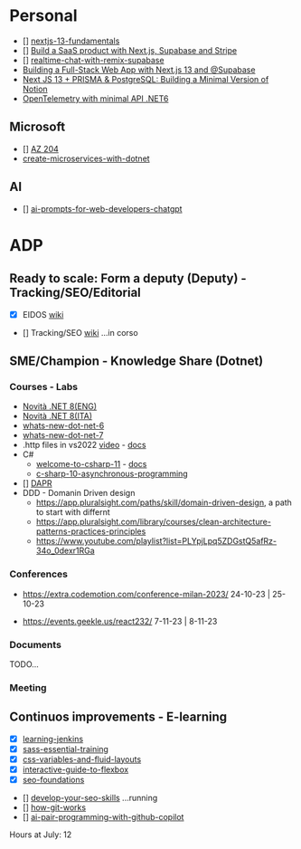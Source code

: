 
# Personal
- [] [nextjs-13-fundamentals](https://app.pluralsight.com/library/courses/nextjs-13-fundamentals/table-of-contents)
- [] [Build a SaaS product with Next.js, Supabase and Stripe](https://egghead.io/courses/build-a-saas-product-with-next-js-supabase-and-stripe-61f2bc20)
- [] [realtime-chat-with-remix-supabase](https://egghead.io/courses/build-a-realtime-chat-app-with-remix-and-supabase-d36e2618)
- [Building a Full-Stack Web App with Next.js 13 and @Supabase](https://www.youtube.com/watch?v=kDGovtwtcyU&t=231s)
- [Next JS 13 + PRISMA & PostgreSQL: Building a Minimal Version of Notion](https://www.youtube.com/watch?v=OPJc8UrdoI4&t=1s)
- [OpenTelemetry with minimal API .NET6](https://www.youtube.com/watch?v=djLCqEzf72o&t=1179s&pp=ygURb3BlbnRlbGVtZXRyeSBuZXQ%3D)
## Microsoft
- [] [AZ 204](https://app.pluralsight.com/paths/certificate/developing-solutions-for-microsoft-azure-az-204)
- [create-microservices-with-dotnet](https://learn.microsoft.com/en-us/training/paths/create-microservices-with-dotnet/?WT.mc_id=dotnet-35129-website)



## AI
- [] [ai-prompts-for-web-developers-chatgpt](https://www.builder.io/blog/ai-prompts-for-web-developers-chatgpt)

# ADP
## Ready to scale: Form a deputy (Deputy) - Tracking/SEO/Editorial
- [x] EIDOS [wiki](https://wiki.deltatre.com/pages/viewpage.action?spaceKey=UEFACOM&title=Eidos+Cms)
- [] Tracking/SEO [wiki](https://wiki.deltatre.com/display/UEFACOM/SEO+and+Analytics?src=contextnavpagetreemode) ...in corso
## SME/Champion - Knowledge Share (Dotnet)
### Courses - Labs
- [Novità .NET 8(ENG)](https://www.youtube.com/watch?v=pJGDPEk45Jc)
- [Novità .NET 8(ITA)](https://www.youtube.com/watch?v=ZXxZlTsgmsI)
- [whats-new-dot-net-6](https://app.pluralsight.com/library/courses/whats-new-dot-net-6)
- [whats-new-dot-net-7](https://app.pluralsight.com/library/courses/dot-net-7-whats-new)
- .http files in vs2022 [video](https://www.youtube.com/watch?v=ud0wx5mgniI) - [docs](https://learn.microsoft.com/en-us/aspnet/core/test/http-files?view=aspnetcore-8.0&viewFallbackFrom=aspnetcore-7.0)
- C#
  - [welcome-to-csharp-11](https://devblogs.microsoft.com/dotnet/welcome-to-csharp-11/) - [docs](https://learn.microsoft.com/en-us/dotnet/csharp/whats-new/csharp-11)
  - [c-sharp-10-asynchronous-programming](https://app.pluralsight.com/library/courses/c-sharp-10-asynchronous-programming)
- [] [DAPR](https://app.pluralsight.com/library/courses/dapr-1-big-picture)
- DDD - Domanin Driven design
  -  https://app.pluralsight.com/paths/skill/domain-driven-design, a path to start with differnt
  - https://app.pluralsight.com/library/courses/clean-architecture-patterns-practices-principles
  - https://www.youtube.com/playlist?list=PLYpjLpq5ZDGstQ5afRz-34o_0dexr1RGa

### Conferences
- https://extra.codemotion.com/conference-milan-2023/
24-10-23 | 25-10-23 

- https://events.geekle.us/react232/
7-11-23 | 8-11-23 
### Documents
TODO...
### Meeting

## Continuos improvements - E-learning 
- [x] [learning-jenkins](https://www.linkedin.com/learning/learning-jenkins-14423877?u=111852570)
- [x] [sass-essential-training](https://www.linkedin.com/learning/sass-essential-training-15630917?u=111852570)
- [x] [css-variables-and-fluid-layouts](https://www.linkedin.com/learning/css-variables-and-fluid-layouts?u=111852570)
- [x] [interactive-guide-to-flexbox](https://www.joshwcomeau.com/css/interactive-guide-to-flexbox/)
- [x] [seo-foundations](https://www.linkedin.com/learning/seo-foundations-14828080?u=111852570)
- [] [develop-your-seo-skills](https://www.linkedin.com/learning/paths/develop-your-seo-skills?u=111852570) ...running
- [] [how-git-works](https://app.pluralsight.com/library/courses/how-git-works)
- [] [ai-pair-programming-with-github-copilot](https://www.linkedin.com/learning/ai-pair-programming-with-github-copilot?u=111852570)

Hours at July: 12